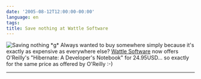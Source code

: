 ```yaml
---
date: '2005-08-12T12:00:00-00:00'
language: en
tags:
title: Save nothing at Wattle Software
---
```



<a class="postimg" class="http://www.zerokspot.com/uploads/savenothing.jpg" title="Click to zoom!"><img src="http://www.zerokspot.com/uploads/savenothing.small.jpg" alt="Saving nothing *g*"/></a> Always wanted to buy somewhere simply because it's exactly as expensive as everywhere else? <a href="http://xmlwriter.net/books/viewbook/Hibernate_:_A_Developer_s_Notebook-0596006969.html">Wattle Software</a> now offers O'Reilly's "Hibernate: A Developer's Notebook" for 24.95USD... so exactly for the same price as offered by O'Reilly :-)

-------------------------------

